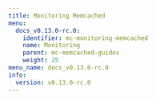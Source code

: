 ```yaml
---
title: Monitoring Memcached
menu:
  docs_v0.13.0-rc.0:
    identifier: mc-monitoring-memcached
    name: Monitoring
    parent: mc-memcached-guides
    weight: 25
menu_name: docs_v0.13.0-rc.0
info:
  version: v0.13.0-rc.0
---
```


